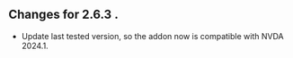 ## Changes for 2.6.3 .

*	Update last tested version, so the addon now is compatible with NVDA 2024.1.
